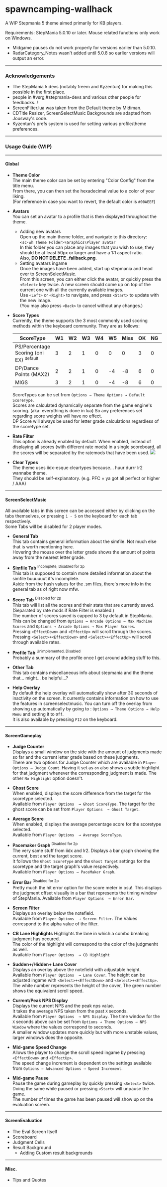 # spawncamping-wallhack
A WIP Stepmania 5 theme aimed primarily for KB players. 

Requirements: StepMania 5.0.10 or later. Mouse related functions only work on Windows.
* Midgame pauses do not work properly for versions earlier than 5.0.10.
* RadarCategory_Notes wasn't added until 5.0.8 so earlier versions will output an error.

---
### Acknowledgements
* The StepMania 5 devs (notably freem and Kyzentun) for making this possible in the first place.
* people in #vsrg,#stepmania-devs and various other people for feedbacks..!
* ScreenFilter.lua was taken from the Default theme by Midiman.
* CDTitle Resizer, ScreenSelectMusic Backgrounds are adapted from Jousway's code.
* Kyzentun's prefs system is used for setting various profile/theme preferences.

---
### Usage Guide (WIP)
---
#### Global
* **Theme Color**  
The main theme color can be set by entering "Color Config" from the title menu.  
From there, you can then set the hexadecimal value to a color of your liking.   
(For reference in case you want to revert, the default color is ```#00AEEF```)

* **Avatars**   
You can set an avatar to a profile that is then displayed throughout the theme.
  * Adding new avatars   
  Open up the main theme folder, and navigate to this directory:   
  ```<sc-wh Theme Folder>\Graphics\Player avatar```   
  In this folder you can place any images that you wish to use, they should be at least 50px or larger and have a 1:1 aspect ratio.    
  Also, **DO NOT DELETE _fallback.png**.   
  * Setting avatars ingame   
  Once the images have been added, start up stepmania and head over to ScreenSelectMusic.   
  From this screen, you can either click the avatar, or quickly press the ```<Select>``` key twice.
  A new screen should come up on top of the current one with all the currently available images.   
  Use ```<Left>``` or ```<Right>``` to navigate, and press ```<Start>``` to update with the new image.   
  (You may also press ```<Back>``` to cancel without any changes.)   


* **Score Types**   
  Currently, the theme supports the 3 most commonly used scoring methods within the keyboard community.
  They are as follows:  

  |ScoreType|W1|W2|W3|W4|W5|Miss|OK|NG|HitMine|   
  |---|---|---|---|---|---|---|---|---|---|   
  |PS/Percentage Scoring (oni EX) <sup>default</sup>|3|2|1|0|0|0|3|0|-2|   
  |DP/Dance Points (MAX2)|2|2|1|0|-4|-8|6|0|-8|   
  |MIGS|3|2|1|0|-4|-8|6|0|-8|   
  ScoreTypes can be set from ```Options → Theme Options → Default ScoreType```.   
  Scores are calculated dynamically separate from the game engine's scoring. (aka: everything is done in lua) So any preferences set regarding score weights will have no effect.   
  DP Score will always be used for letter grade calculations regardless of the scoretype set.
  
* **Rate Filter**   
  This option is already enabled by default. When enabled, instead of displaying all scores (with different rate mods) in a single scoreboard, all the scores will be separated by the ratemods that have been used. 
  ![](http://i.imgur.com/wd3T8wc.png)

* **Clear Types**   
  The theme uses iidx-esque cleartypes because... huur durrr lr2 wannabe theme.   
  They should be self-explanatory. (e.g. PFC = ya got all perfect or higher / AAA)

---
#### ScreenSelectMusic
All available tabs in this screen can be accessed either by clicking on the tabs themselves, or pressing ```1 - 5``` on the keyboard for each tab respectively.   
Some Tabs will be disabled for 2 player modes.   

* **General Tab**   
  This tab contains general information about the simfile. Not much else that is worth mentioning here.   
  Hovering the mouse over the letter grade shows the amount of points away from the nearest letter grade.   

* **Simfile Tab** <sup>Incomplete, Disabled for 2p</sup>   
  This tab is supposed to contain more detailed information about the simfile buuuuuut it's incomplete.   
  Aside from the hash values for the .sm files, there's more info in the general tab as of right now mfw.   

* **Score Tab** <sup>Disabled for 2p</sup>   
  This tab will list all the scores and their stats that are currently saved. (Separated by rate mods if Rate Filter is enabled.)   
  The number of scores saved is capped to 3 by default in StepMania. This can be changed from ```Options → Arcade Options → Max Machine Scores``` and ```Options → Arcade Options → Max Player Scores```.   
  Pressing ```<EffectDown>``` and ```<EffectUp>``` will scroll through the scores.   
  Pressing ```<Select>+<EffectDown>``` and ```<Select>+<EffectUp>``` will scroll through available rates.   

* **Profile Tab** <sup>Unimplemented, Disabled</sup>   
  Probably a summary of the profile once I get around adding stuff to this.   

* **Other Tab**   
  This tab contains miscellaneous info about stepmania and the theme that... might... be helpful...?   

* **Help Overlay**   
  By default the help overlay will automatically show after 30 seconds of inactivity on the screen.
  It currently contains information on how to use the features in screenselectmusic.
  You can turn off the overlay from showing up automatically by going to : ```Options → Theme Options → Help Menu``` and setting it to ```Off```.   
  It is also available by pressing ```F12``` on the keyboard. 

---
#### ScreenGameplay
* **Judge Counter**   
  Displays a small window on the side with the amount of judgments made so far and the current letter grade based on these judgments.   
  There are two options for Judge Counter which are available in ```Player Options → Judge Count```. Having it set as ```on``` also shows a subtle highlight for that judgment whenever the corresponding judgment is made. The other ```No Highlight``` option doesn't.   

* **Ghost Score**   
  When enabled, displays the score difference from the target for the scoretype selected.   
  Available from ```Player Options  → Ghost ScoreType```. The target for the ghost score can be set from ```Player Options  → Ghost Target```.

* **Average Score**   
  When enabled, displays the average percentage score for the scoretype selected.   
  Available from ```Player Options  → Average ScoreType```.

* **Pacemaker Graph** <sup>Disabled for 2p</sup>   
  The very same stuff from iidx and lr2. Displays a bar graph showing the current, best and the target score.   
  It follows the ```Ghost ScoreType``` and the ```Ghost Target``` settings for the scoretype and the target graph's value respectively.   
  Available from ```Player Options → PaceMaker Graph```.   

* **Error Bar** <sup>Disabled for 2p</sup>   
  Pretty much the hit error option for the score meter in osu!. This displays the judgment offset visually in a bar that represents the timing window of StepMania. 
  Available from ```Player Options  → Error Bar```.

* **Screen Filter**   
  Displays an overlay below the notefield.   
  Available from ```Player Options  → Screen Filter```. The Values correspond to the alpha value of the filter.   

* **CB Lane Highlights**
  Highlights the lane in which a combo breaking judgment has occured.  
  The color of the highlight will correspond to the color of the judgmenht as well.  
  Available from ```Player Options  → CB Highlight```

* **Sudden+/Hidden+ Lane Cover**   
  Displays an overlay above the notefield with adjustable height.  
  Available from ```Player Options  → Lane Cover```. The height can be adjusted ingame with ```<Select>+<EffectDown>``` and ```<Select>+<EffectUp>```. The white number represents the height of the cover, The green number shows the equivalent scroll speed.   

* **Current/Peak NPS Display**   
  Displays the current NPS and the peak nps value.   
  It takes the average NPS taken from the past ```X``` seconds.   
  Available from ```Player Options  → NPS Display```. The time window for the ```X``` seconds above can be set from ```Options → Theme Options → NPS Window``` where the values correspond to seconds.   
  A smaller window updates more quickly but with more unstable values, larger windows does the opposite. 

* **Mid-game Speed Change**   
  Allows the player to change the scroll speed ingame by pressing ```<EffectDown>``` and ```<EffectUp>```.   
  The speed change increment is dependent on the settings available from ```Options → Advanced Options → Speed Increment```.

* **Mid-game Pause**   
  Pause the game during gameplay by quickly pressing ```<Select>``` twice. Doing the same while paused or pressing ```<Start>``` will unpause the game.   
  The number of times the game has been paused will show up on the evaluation screen.   

---
#### ScreenEvaluation
* The Eval Screen Itself 
* Scoreboard 
* Judgment Cells 
* Result Background
  * Adding Custom result backgrounds

---
#### Misc.
* Tips and Quotes

